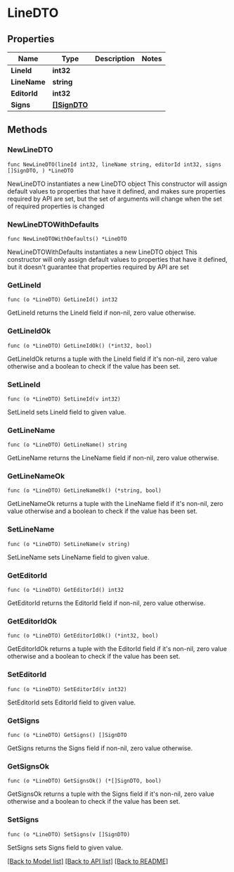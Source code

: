 # LineDTO

## Properties

Name | Type | Description | Notes
------------ | ------------- | ------------- | -------------
**LineId** | **int32** |  | 
**LineName** | **string** |  | 
**EditorId** | **int32** |  | 
**Signs** | [**[]SignDTO**](SignDTO.md) |  | 

## Methods

### NewLineDTO

`func NewLineDTO(lineId int32, lineName string, editorId int32, signs []SignDTO, ) *LineDTO`

NewLineDTO instantiates a new LineDTO object
This constructor will assign default values to properties that have it defined,
and makes sure properties required by API are set, but the set of arguments
will change when the set of required properties is changed

### NewLineDTOWithDefaults

`func NewLineDTOWithDefaults() *LineDTO`

NewLineDTOWithDefaults instantiates a new LineDTO object
This constructor will only assign default values to properties that have it defined,
but it doesn't guarantee that properties required by API are set

### GetLineId

`func (o *LineDTO) GetLineId() int32`

GetLineId returns the LineId field if non-nil, zero value otherwise.

### GetLineIdOk

`func (o *LineDTO) GetLineIdOk() (*int32, bool)`

GetLineIdOk returns a tuple with the LineId field if it's non-nil, zero value otherwise
and a boolean to check if the value has been set.

### SetLineId

`func (o *LineDTO) SetLineId(v int32)`

SetLineId sets LineId field to given value.


### GetLineName

`func (o *LineDTO) GetLineName() string`

GetLineName returns the LineName field if non-nil, zero value otherwise.

### GetLineNameOk

`func (o *LineDTO) GetLineNameOk() (*string, bool)`

GetLineNameOk returns a tuple with the LineName field if it's non-nil, zero value otherwise
and a boolean to check if the value has been set.

### SetLineName

`func (o *LineDTO) SetLineName(v string)`

SetLineName sets LineName field to given value.


### GetEditorId

`func (o *LineDTO) GetEditorId() int32`

GetEditorId returns the EditorId field if non-nil, zero value otherwise.

### GetEditorIdOk

`func (o *LineDTO) GetEditorIdOk() (*int32, bool)`

GetEditorIdOk returns a tuple with the EditorId field if it's non-nil, zero value otherwise
and a boolean to check if the value has been set.

### SetEditorId

`func (o *LineDTO) SetEditorId(v int32)`

SetEditorId sets EditorId field to given value.


### GetSigns

`func (o *LineDTO) GetSigns() []SignDTO`

GetSigns returns the Signs field if non-nil, zero value otherwise.

### GetSignsOk

`func (o *LineDTO) GetSignsOk() (*[]SignDTO, bool)`

GetSignsOk returns a tuple with the Signs field if it's non-nil, zero value otherwise
and a boolean to check if the value has been set.

### SetSigns

`func (o *LineDTO) SetSigns(v []SignDTO)`

SetSigns sets Signs field to given value.



[[Back to Model list]](../README.md#documentation-for-models) [[Back to API list]](../README.md#documentation-for-api-endpoints) [[Back to README]](../README.md)



